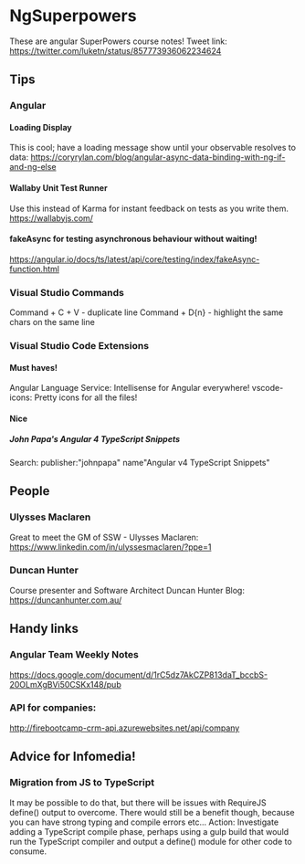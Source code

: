 # NgSuperpowers

These are angular SuperPowers course notes!
Tweet link: https://twitter.com/luketn/status/857773936062234624


## Tips

### Angular

#### Loading Display
This is cool; have a loading message show until your observable resolves to data:
https://coryrylan.com/blog/angular-async-data-binding-with-ng-if-and-ng-else

#### Wallaby Unit Test Runner
Use this instead of Karma for instant feedback on tests as you write them.
https://wallabyjs.com/

#### fakeAsync for testing asynchronous behaviour without waiting!
https://angular.io/docs/ts/latest/api/core/testing/index/fakeAsync-function.html

### Visual Studio Commands

Command + C + V - duplicate line
Command + D{n} - highlight the same chars on the same line

### Visual Studio Code Extensions

#### Must haves!
Angular Language Service: Intellisense for Angular everywhere!
vscode-icons: Pretty icons for all the files!

#### Nice

##### John Papa's Angular 4 TypeScript Snippets
Search: publisher:"johnpapa" name"Angular v4 TypeScript Snippets"


## People

### Ulysses Maclaren
Great to meet the GM of SSW - Ulysses Maclaren:
https://www.linkedin.com/in/ulyssesmaclaren/?ppe=1

### Duncan Hunter
Course presenter and Software Architect Duncan Hunter
Blog: https://duncanhunter.com.au/

## Handy links

### Angular Team Weekly Notes
https://docs.google.com/document/d/1rC5dz7AkCZP813daT_bccbS-20OLmXgBVi50CSKx148/pub

### API for companies:
http://firebootcamp-crm-api.azurewebsites.net/api/company


## Advice for Infomedia!

### Migration from JS to TypeScript
It may be possible to do that, but there will be issues with RequireJS define() output to overcome. 
There would still be a benefit though, because you can have strong typing and compile errors etc...
Action: Investigate adding a TypeScript compile phase, perhaps using a gulp build that would run the TypeScript compiler and output a define() module for other code to consume.

